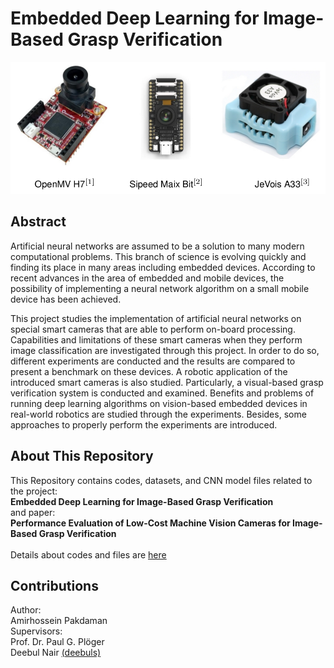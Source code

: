 # Embedded Deep Learning for Image-Based Grasp Verification

![alt text](https://github.com/amirhpd/grasp_verification/blob/master/Images/cams.png "Smart Cameras")

## Abstract
Artificial neural networks are assumed to be a solution to many modern 
computational problems. This branch of science is evolving quickly and finding its place in
many areas including embedded devices. According to recent advances in the area
of embedded and mobile devices, the possibility of implementing a neural network
algorithm on a small mobile device has been achieved.

This project studies the implementation of artificial neural networks on special
smart cameras that are able to perform on-board processing. Capabilities and
limitations of these smart cameras when they perform image classification are
investigated through this project. In order to do so, different experiments are
conducted and the results are compared to present a benchmark on these devices.
A robotic application of the introduced smart cameras is also studied. Particularly,
a visual-based grasp verification system is conducted and examined. Benefits and
problems of running deep learning algorithms on vision-based embedded devices in
real-world robotics are studied through the experiments. Besides, some approaches
to properly perform the experiments are introduced.

## About This Repository
This Repository contains codes, datasets, and CNN model files related to the project: <br />
**Embedded Deep Learning for Image-Based Grasp Verification** <br />
and paper: <br />
**Performance Evaluation of Low-Cost Machine Vision Cameras for Image-Based 
Grasp Verification** <br /> <br />
Details about codes and files are [here](Details.md)

## Contributions
Author:  <br />
Amirhossein Pakdaman <br />
Supervisors:  <br />
Prof. Dr. Paul G. Plöger <br />
Deebul Nair [(deebuls)](https://github.com/deebuls)
